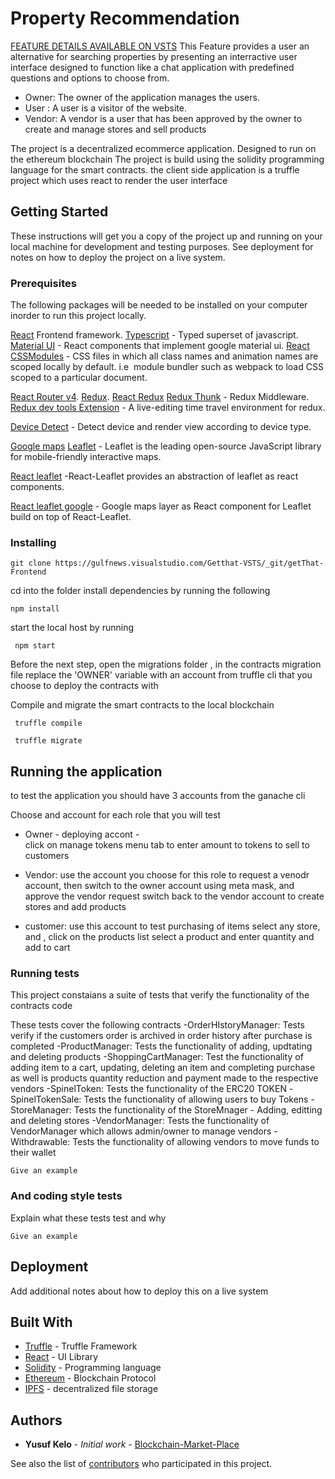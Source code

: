 # Property Recommendation
[FEATURE DETAILS AVAILABLE ON VSTS](https://gulfnews.visualstudio.com/_search?text=property%20recommendation&type=workitem&lp=custom-Collection)
This Feature provides a user an alternative for searching properties by presenting an interractive user interface designed to function like a chat application with predefined
questions and options to choose from.


  -  Owner: The owner of the application manages the users.
  -  User : A user is a visitor of the website.
  -  Vendor: A vendor is a user that has been approved by the owner to create and manage stores 
     and sell products

 The project is a  decentralized ecommerce application. Designed to run on the ethereum blockchain
 The project is build using the solidity programming language for the smart contracts.
 the client side application is a truffle project which uses react  to render the user interface
 

## Getting Started

These instructions will get you a copy of the project up and running on your local machine for development and testing purposes. See deployment for notes on how to deploy the project on a live system.

### Prerequisites

   The following packages will be needed to be installed on your computer inorder to run this project locally.


[React](https://github.com/facebook/react) Frontend framework.
[Typescript](https://www.typescriptlang.org/) - Typed superset of javascript.
[Material UI](https://material-ui.com/) - React components that implement google material ui.
[React CSSModules](https://github.com/gajus/react-css-modules) - 
CSS files in which all class names and animation names are scoped locally by default.
i.e  module bundler such as webpack to load CSS scoped to a particular document.

[React  Router v4](https://github.com/ReactTraining/react-router).
[Redux](https://github.com/reduxjs/redux).
[React Redux](https://github.com/reduxjs/react-redux)
[Redux Thunk](https://github.com/reduxjs/redux-thunk) - Redux Middleware.
[Redux dev tools Extension](https://www.npmjs.com/package/redux-devtools-extension) - A live-editing time travel environment for redux.

[Device Detect](https://github.com/duskload/react-device-detect) - Detect device and render view according to device type.

[Google maps](https://developers.google.com/maps/documentation/javascript/reference/)
[Leaflet](https://github.com/Leaflet/Leaflet) - Leaflet is the leading open-source JavaScript library for mobile-friendly interactive maps.

[React leaflet](https://github.com/PaulLeCam/react-leaflet) -React-Leaflet provides an abstraction of leaflet as react components.

[React leaflet google](https://github.com/Charmatzis/react-leaflet-google) -  Google maps layer as React component for Leaflet build on top of React-Leaflet.

 
### Installing

```
git clone https://gulfnews.visualstudio.com/Getthat-VSTS/_git/getThat-Frontend
```

cd into the folder install dependencies by running the following

```
npm install
```

start the local host by running

```
 npm start
```
Before the next step, 
open the migrations folder , in the contracts migration file replace the 'OWNER' variable
with an account from  truffle cli that you choose to deploy the contracts with

Compile and migrate the smart contracts to the local blockchain

```
 truffle compile
```

```
 truffle migrate
```



## Running the application

  to test the application
  you should have 3 accounts from the ganache cli
  
  Choose and account for each role that you will test
  - Owner -  deploying accont -  
             click on manage tokens menu tab to enter amount to tokens to sell to customers
  - Vendor: use the account you choose for this role to request a venodr account,
            then switch to the owner account using meta mask, and approve the vendor request
            switch back to the vendor account to create stores and add products
            
  - customer: use this account to test purchasing of items 
               select any store, and , click on the products list 
               select a product and enter quantity and add to cart
               

### Running tests

 This project constaians a suite of tests that verify the functionality of the contracts code
 
 These tests cover the following contracts
 -OrderHIstoryManager: Tests verify if the customers order is archived in order history after purchase is completed
 -ProductManager: Tests the functionality of adding, updtating and deleting products
 -ShoppingCartManager: Test the functionality of adding item to a cart, updating, deleting an item and completing purchase
                        as well is products quantity reduction and payment made to the respective vendors
 -SpinelToken: Tests the functionality of the ERC20 TOKEN
 -SpinelTokenSale: Tests the functionality of allowing users to buy Tokens
 -StoreManager: Tests the functionality of the StoreMnager -  Adding, editting and deleting stores 
 -VendorManager: Tests the functionality of VendorManager which allows admin/owner to manage vendors
 -Withdrawable: Tests the functionality of allowing vendors to move funds to their wallet
 
 

```
Give an example
```

### And coding style tests

Explain what these tests test and why

```
Give an example
```

## Deployment

Add additional notes about how to deploy this on a live system

## Built With

* [Truffle](https://truffleframework.com/) - Truffle Framework
* [React](https://reactjs.org/) - UI Library
* [Solidity](https://solidity.readthedocs.io/en/v0.4.24/) - Programming language
* [Ethereum](https://www.ethereum.org/) - Blockchain Protocol
* [IPFS](https://rometools.github.io/rome/) - decentralized file storage

 

## Authors

* **Yusuf Kelo** - *Initial work* - [Blockchain-Market-Place](https://github.com/ysfkel/Blockchain-Market-Place)

See also the list of [contributors](https://github.com/your/project/contributors) who participated in this project.


